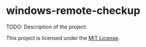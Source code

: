# windows-remote-checkup

TODO: Description of the project.

This project is licensed under the [MIT License](LICENSE).
